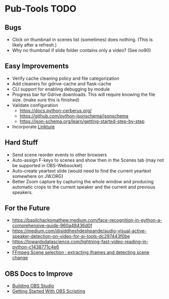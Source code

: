 # Pub-Tools TODO

## Bugs

* Click on thumbnail in scenes list (sometimes) does nothing. (This is likely after a refresh.)
* Why no thumbnail if slide folder contains only a video? (See no90)

## Easy Improvements

* Verify cache cleaning policy and file categorization
* Add cleaners for gdrive-cache and flask-cache
* CLI support for enabling debugging by module
* Progress bar for Gdrive downloads. This will require knowing the file size. (make sure this is finished)
* Validate configuration
    * https://docs.python-cerberus.org/
    * https://github.com/python-jsonschema/jsonschema
    * https://json-schema.org/learn/getting-started-step-by-step
* Incorporate [Linkture](https://github.com/erykjj/linkture)

## Hard Stuff

* Send scene reorder events to other browsers
* Auto-assign F-keys to scenes and show then in the Scenes tab (may not be supported in OBS-Websocket)
* Auto-create yeartext slide (would need to find the current yeartext somewhere on JW.ORG)
* Better Zoom capture by capturing the whole window and producing automatic crops to the current
  speaker and the current and previous speakers.

## For the Future

* https://basilchackomathew.medium.com/face-recognition-in-python-a-comprehensive-guide-960a48436d0f
* https://medium.com/@siddheshdeshpande/audio-visual-active-speaker-detection-on-video-for-ai-tools-dc297443f0be
* https://towardsdatascience.com/lightning-fast-video-reading-in-python-c1438771c4e6
* [FFmpeg Scene selection : extracting iframes and detecting scene change](https://www.bogotobogo.com/FFMpeg/ffmpeg_thumbnails_select_scene_iframe.php)

## OBS Docs to Improve

* [Building OBS Studio](https://github.com/obsproject/obs-studio/wiki/Building-OBS-Studio)
* [Getting Started With OBS Scripting](https://github.com/obsproject/obs-studio/wiki/Getting-Started-With-OBS-Scripting)

